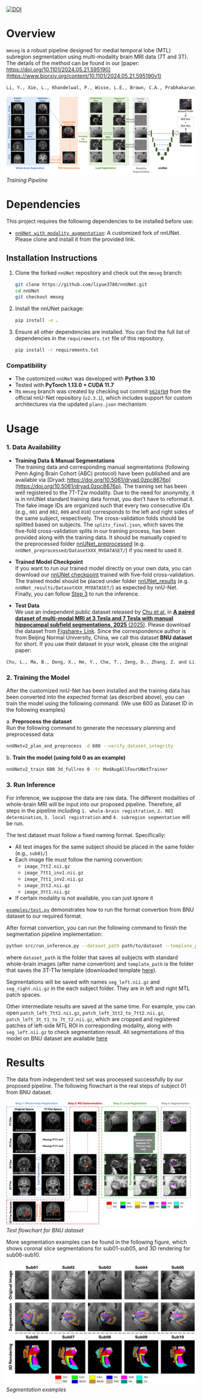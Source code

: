 [![DOI](https://zenodo.org/badge/995671386.svg)](https://doi.org/10.5281/zenodo.15627106)

# Overview

`mmseg` is a robust pipeline designed for medial temporal lobe (MTL) subregion segmentation using multi-modality brain MRI data (7T and 3T). The details of the method can be found in our [paper: https://doi.org/10.1101/2024.05.21.595190](https://www.biorxiv.org/content/10.1101/2024.05.21.595190v1)
```bash
Li, Y., Xie, L., Khandelwal, P., Wisse, L.E., Brown, C.A., Prabhakaran, K., Tisdall, M.D., Mechanic-Hamilton, D., Detre, J.A., Das, S.R. and Wolk, D.A., 2024. Automatic segmentation of medial temporal lobe subregions in multi-scanner, multi-modality MRI of variable quality. bioRxiv.
```

![Pipeline](assets/pipeline.png)
*Training Pipeline*

# Dependencies
This project requires the following dependencies to be installed before use:

- [`nnUNet with modality augmentation`](https://github.com/liyue3780/nnUNet/tree/mmseg): A customized fork of nnUNet. Please clone and install it from the provided link.

## Installation Instructions

1. Clone the forked `nnUNet` repository and check out the `mmseg` branch:
   ```bash
   git clone https://github.com/liyue3780/nnUNet.git
   cd nnUNet
   git checkout mmseg

2. Install the nnUNet package:
    ```bash
    pip install -e .

3. Ensure all other dependencies are installed. You can find the full list of dependencies in the `requirements.txt` file of this repository.
    ```bash
    pip install -r requirements.txt

### Compatibility
- The customized `nnUNet`  was developed with **Python 3.10**
- Tested with **PyTorch 1.13.0 + CUDA 11.7**
- Its `mmseg` branch was created by checking out commit [`b624fb9`](https://github.com/MIC-DKFZ/nnUNet/commit/b624fb9) from the official nnU-Net repository (`v2.3.1`), which includes support for custom architectures via the updated `plans.json` mechanism.

# Usage

### 1. Data Availability
- **Training Data & Manual Segmentations**  
    The training data and corresponding manual segmentations (following Penn Aging Brain Cohort (ABC) protocol) have been published and are available via [Dryad: https://doi.org/10.5061/dryad.0zpc8676p](https://doi.org/10.5061/dryad.0zpc8676p). The training set has been well registered to the 7T-T2w modality. Due to the need for anonymity, it is in nnUNet standard training data format, you don't have to reformat it. The fake image IDs are organized such that every two consecutive IDs (e.g., `001` and `002`, `009` and `010`) corresponds to the left and right sides of the same subject, respectively. The cross-validation folds should be splitted based on subjects. The `splits_final.json`, which saves the five-fold cross-validation splits in our training process, has been provided along with the training data. It should be manually copied to the preprocessed folder [nnUNet_preprocessed](https://github.com/MIC-DKFZ/nnUNet/blob/master/documentation/set_environment_variables.md) (e.g. `nnUNet_preprocessed/DatasetXXX_MYDATASET/`) if you need to used it.

- **Trained Model Checkpoint**  
    If you want to run our trained model directly on your own data, you can download our [nnUNet checkpoint](https://doi.org/10.5061/dryad.0zpc8676p) trained with five-fold cross-validation. The trained model should be placed under folder [nnUNet_results](https://github.com/MIC-DKFZ/nnUNet/blob/master/documentation/set_environment_variables.md) (e.g. `nnUNet_results/DatasetXXX_MYDATASET/`) as expected by nnU-Net. Finally, you can follow [Step 3](#3-run-inference) to run the inference.

- **Test Data**  
    We use an independent public dataset released by [Chu et al.](https://www.nature.com/articles/s41597-025-04586-9) in [**A paired dataset of multi-modal MRI at 3 Tesla and 7 Tesla with manual hippocampal subfield segmentations, 2025** (2025)](https://www.nature.com/articles/s41597-025-04586-9). Please download the dataset from [Figshare+ Link](https://plus.figshare.com/articles/dataset/A_paired_dataset_of_multi-modal_MRI_at_3_Tesla_and_7_Tesla_with_manual_hippocampal_subfield_segmentations_on_7T_T2-weighted_images/26075713/1). Since the correspondence author is from Beijing Normal University, China, we call this dataset **BNU dataset** for short. If you use their dataset in your work, please cite the original paper: 
```bash
Chu, L., Ma, B., Dong, X., He, Y., Che, T., Zeng, D., Zhang, Z. and Li, S., 2025. A paired dataset of multi-modal MRI at 3 Tesla and 7 Tesla with manual hippocampal subfield segmentations. Scientific Data, 12(1), p.260. (https://doi.org/10.1038/s41597-025-04586-9). 
```



### 2. Training the Model
After the customized nnU-Net has been installed and the training data has been converted into the expected format (as described above), you can train the model using the following command. (We use 600 as Dataset ID in the following examples)

a. **Preprocess the dataset**  
    Run the following command to generate the necessary planning and preprocessed data:

```bash
nnUNetv2_plan_and_preprocess -d 600 --verify_dataset_integrity
```

b. **Train the model (using fold 0 as an example)**
```bash
nnUNetv2_train 600 3d_fullres 0 -tr ModAugAllFourUNetTrainer
```

### 3. Run Inference
For inference, we suppose the data are raw data. The different modalities of whole-brain MRI will be input into our proposed pipeline. Therefore, all steps in the pipeline including `1. whole-brain registration`, `2. ROI determination`, `3. local registration` and `4. subregion segmentation` will be run.

The test dataset must follow a fixed naming format. Specifically:

- All test images for the same subject should be placed in the same folder (e.g., `sub01/`)
- Each image file must follow the naming convention:  
    - `image_7tt2.nii.gz`
    - `image_7tt1_inv1.nii.gz`
    - `image_7tt1_inv2.nii.gz`
    - `image_3tt2.nii.gz`
    - `image_3tt1.nii.gz`
- If certain modality is not available, you can just ignore it

[`examples/test.py`](https://github.com/liyue3780/mmseg/blob/main/examples/prepare_bnu_dataset.py) demonstrates how to run the format convertion from BNU dataset to our required format.

After format convertion, you can run the following command to finish the segmentation pipeline implementation:
```bash
python src/run_inference.py --dataset_path path/to/dataset --template_path path/to/3tt1/template
```
where `dataset_path` is the folder that saves all subjects with standard whole-brain images (after name convertion) and `template_path` is the folder that saves the 3T-T1w template (downloaded template [here](https://doi.org/10.5061/dryad.0zpc8676p)).  

Segmentations will be saved with names `seg_left.nii.gz` and `seg_right.nii.gz` in the each subject folder. They are in left and right MTL patch spaces. 

Other intermediate results are saved at the same time. For example, you can open `patch_left_7tt2.nii.gz`, `patch_left_3tt2_to_7tt2.nii.gz`, `patch_left_3t_t1_to_7t_t2.nii.gz`, which are cropped and registered patches of left-side MTL ROI in corresponding modality, along with `seg_left.nii.gz` to check segmentation result. All segmentations of this model on BNU dataset are available [here](https://doi.org/10.5061/dryad.0zpc8676p)

# Results
The data from independent test set was processed successfully by our proposed pipeline. The following flowchart is the real steps of subject 01 from BNU dataset.

![test_pipeline](assets/test_example1.png)
*Test flowchart for BNU dataset*

More segmentation examples can be found in the following figure, which shows coronal slice segmentations for sub01-sub05, and 3D rendering for sub06-sub10.

![test_example](assets/test_example2.png)
*Segmentation examples*